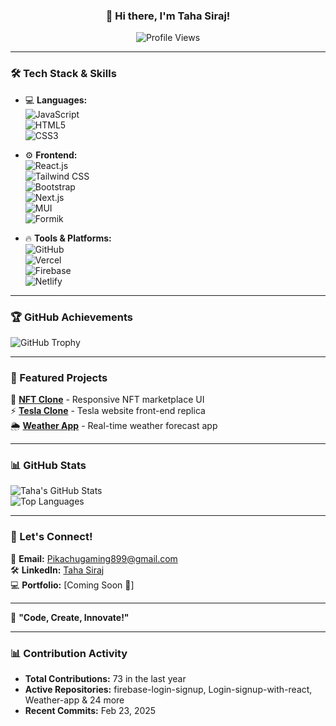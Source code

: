 <div align="center">

### 👋 Hi there, I'm **Taha Siraj!**  

![Profile Views](https://komarev.com/ghpvc/?username=Taha-Siraj&color=blue)  

</div>

---

### 🛠️ Tech Stack & Skills  
- 💻 **Languages:**  
  ![JavaScript](https://img.shields.io/badge/-JavaScript-F7DF1E?style=flat&logo=javascript&logoColor=black)  
  ![HTML5](https://img.shields.io/badge/-HTML5-E34F26?style=flat&logo=html5&logoColor=white)  
  ![CSS3](https://img.shields.io/badge/-CSS3-1572B6?style=flat&logo=css3&logoColor=white)  

- ⚙️ **Frontend:**  
  ![React.js](https://img.shields.io/badge/-React-61DAFB?style=flat&logo=react&logoColor=black)  
  ![Tailwind CSS](https://img.shields.io/badge/-Tailwind%20CSS-38B2AC?style=flat&logo=tailwind-css&logoColor=white)  
  ![Bootstrap](https://img.shields.io/badge/-Bootstrap-7952B3?style=flat&logo=bootstrap&logoColor=white)  
  ![Next.js](https://img.shields.io/badge/-Next.js-000000?style=flat&logo=next.js&logoColor=white)  
  ![MUI](https://img.shields.io/badge/-MUI-007FFF?style=flat&logo=mui&logoColor=white)  
  ![Formik](https://img.shields.io/badge/-Formik-EC5990?style=flat&logo=formik&logoColor=white)  

- 🔥 **Tools & Platforms:**  
  ![GitHub](https://img.shields.io/badge/-GitHub-181717?style=flat&logo=github&logoColor=white)  
  ![Vercel](https://img.shields.io/badge/-Vercel-000000?style=flat&logo=vercel&logoColor=white)  
  ![Firebase](https://img.shields.io/badge/-Firebase-FFCA28?style=flat&logo=firebase&logoColor=black)  
  ![Netlify](https://img.shields.io/badge/-Netlify-00C7B7?style=flat&logo=netlify&logoColor=white)  

---

### 🏆 GitHub Achievements  
![GitHub Trophy](https://github-profile-trophy.vercel.app/?username=Taha-Siraj&theme=radical&no-frame=true&margin-w=15)  

---

### 🚀 Featured Projects  
🌟 **[NFT Clone](https://tahasiraj101.github.io/NFT-clone/)** - Responsive NFT marketplace UI  
⚡ **[Tesla Clone](#)** - Tesla website front-end replica  
🌦 **[Weather App](#)** - Real-time weather forecast app  

---

### 📊 GitHub Stats  
![Taha's GitHub Stats](https://github-readme-stats.vercel.app/api?username=Taha-Siraj&show_icons=true&theme=radical)  
![Top Languages](https://github-readme-stats.vercel.app/api/top-langs/?username=Taha-Siraj&layout=compact&theme=radical)  

---

### 💬 Let's Connect!  
📩 **Email:** Pikachugaming899@gmail.com  
🛠 **LinkedIn:** [Taha Siraj](https://linkedin.com/in/taha-siraj-2331952a8)  
💻 **Portfolio:** [Coming Soon 🚀]  

---

🔋 **"Code, Create, Innovate!"**  

---

### 📊 Contribution Activity  
- **Total Contributions:** 73 in the last year  
- **Active Repositories:** firebase-login-signup, Login-signup-with-react, Weather-app & 24 more  
- **Recent Commits:** Feb 23, 2025  

